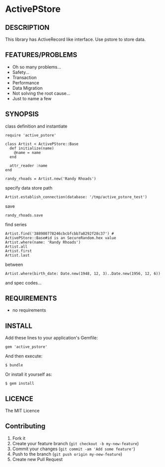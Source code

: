 # ActivePStore

## DESCRIPTION

This library has ActiveRecord like interface. Use pstore to store data.

## FEATURES/PROBLEMS

* Oh so many problems…
* Safety...
* Transaction
* Performance
* Data Migration
* Not solving the root cause...
* Just to name a few

## SYNOPSIS

class definition and instantiate

```
require 'active_pstore'

class Artist < ActivePStore::Base
  def initialize(name)
    @name = name
  end

  attr_reader :name
end

randy_rhoads = Artist.new('Randy Rhoads')
```

specify data store path

```
Artist.establish_connection(database: '/tmp/active_pstore_test')
```

save

```
randy_rhoads.save
```

find series

```
Artist.find('388980778246cbcbfcbb7a8292f28c37') # ActivePStore::Base#id is an SecureRandom.hex value
Artist.where(name: 'Randy Rhoads')
Artist.all
Artist.first
Artist.last
```

between

```
Artist.where(birth_date: Date.new(1948, 12, 3)..Date.new(1956, 12, 6))
```

and spec codes...

## REQUIREMENTS

* no requirements

## INSTALL

Add these lines to your application's Gemfile:

```
gem 'active_pstore'
```

And then execute:

```
$ bundle
```

Or install it yourself as:

```
$ gem install
```

## LICENCE

The MIT Licence

## Contributing

1. Fork it
2. Create your feature branch (`git checkout -b my-new-feature`)
3. Commit your changes (`git commit -am 'Add some feature'`)
4. Push to the branch (`git push origin my-new-feature`)
5. Create new Pull Request
